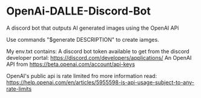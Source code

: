 # OpenAi-DALLE-Discord-Bot
A discord bot that outputs AI generated images using the OpenAI APi

Use commands "$generate DESCRIPTION" to create iamges.

My env.txt contains:
A discord bot token available to get from the discord developer portal: https://discord.com/developers/applications/
An OpenAI API from https://beta.openai.com/account/api-keys

OpenAI's public api is rate limited fro more information read: https://help.openai.com/en/articles/5955598-is-api-usage-subject-to-any-rate-limits

